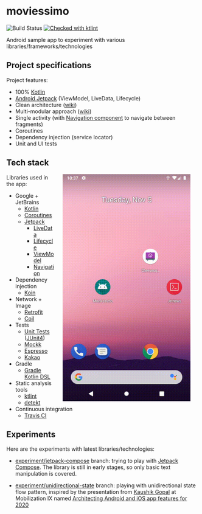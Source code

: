 # moviessimo
![Build Status](https://github.com/atabekm/moviessimo/actions/workflows/build-test-workflow.yml/badge.svg)
[![Checked with ktlint](https://img.shields.io/badge/code%20style-%E2%9D%A4-FF4081.svg)](https://ktlint.github.io/)

Android sample app to experiment with various libraries/frameworks/technologies

## Project specifications

Project features:

* 100% [Kotlin](https://kotlinlang.org/)
* [Android Jetpack](https://developer.android.com/jetpack) (ViewModel, LiveData, Lifecycle)
* Clean architecture ([wiki](https://github.com/atabekm/moviessimo/wiki/Clean-architecture-diagrams))
* Multi-modular approach ([wiki](https://github.com/atabekm/moviessimo/wiki/Gradle-dependencies))
* Single activity (with [Navigation component](https://developer.android.com/guide/navigation/navigation-getting-started) to navigate between fragments)
* Coroutines
* Dependency injection (service locator)
* Unit and UI tests

## Tech stack

<img src="screencast.gif" width="336" align="right" hspace="20">

Libraries used in the app:

* Google + JetBrains
    * [Kotlin](https://kotlinlang.org/)
    * [Coroutines](https://kotlinlang.org/docs/reference/coroutines-overview.html)
    * [Jetpack](https://developer.android.com/jetpack)
        * [LiveData](https://developer.android.com/topic/libraries/architecture/livedata)
        * [Lifecycle](https://developer.android.com/topic/libraries/architecture/lifecycle)
        * [ViewModel](https://developer.android.com/topic/libraries/architecture/viewmodel)
        * [Navigation](https://developer.android.com/topic/libraries/architecture/navigation/)
* Dependency injection
    * [Koin](https://insert-koin.io/)
* Network + Image
    * [Retrofit](https://square.github.io/retrofit/)
    * [Coil](https://github.com/coil-kt/coil)
* Tests
    * [Unit Tests](https://en.wikipedia.org/wiki/Unit_testing) ([JUnit4](https://junit.org/junit4/))
    * [Mockk](https://mockk.io/)
    * [Espresso](https://developer.android.com/training/testing/espresso/)
    * [Kakao](https://github.com/agoda-com/Kakao)
* Gradle
    * [Gradle Kotlin DSL](https://docs.gradle.org/current/userguide/kotlin_dsl.html)
* Static analysis tools
    * [ktlint](https://ktlint.github.io/)
    * [detekt](https://arturbosch.github.io/detekt/)
* Continuous integration
    * [Travis CI](https://travis-ci.org/)

## Experiments

Here are the experiments with latest libraries/technologies:

* [experiment/jetpack-compose](https://github.com/atabekm/moviessimo/tree/experiment/jetpack-compose) 
branch: trying to play with [Jetpack Compose](https://developer.android.com/jetpack/compose). The 
library is still in early stages, so only basic text manipulation is covered.

* [experiment/unidirectional-state](https://github.com/atabekm/moviessimo/tree/experiment/unidirectional-state) 
branch: playing with unidirectional state flow pattern, inspired by the presentation from [Kaushik 
Gopal](https://github.com/kaushikgopal) at Mobilization IX named [Architecting Android and iOS app features for 2020](https://www.youtube.com/watch?v=BdGVCsHj2vU)
